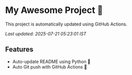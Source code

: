 # My Awesome Project 🚀

This project is automatically updated using GitHub Actions.

_Last updated: 2025-07-21 05:23:01 IST_

## Features
- Auto-update README using Python 🐍
- Auto Git push with GitHub Actions 🤖
